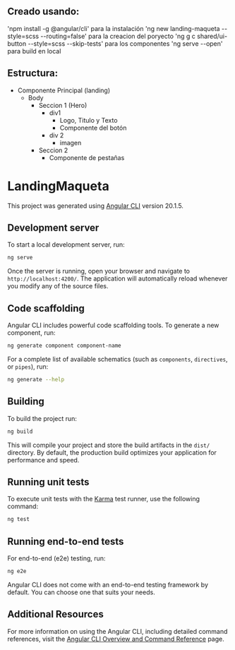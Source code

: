 
## Creado usando:
'npm install -g @angular/cli' para la instalación
'ng new landing-maqueta --style=scss --routing=false' para la creacion del poryecto
'ng g c shared/ui-button --style=scss --skip-tests' para los componentes
'ng serve --open' para build en local

## Estructura:
  - Componente Principal (landing)
      - Body
          - Seccion 1 (Hero)
              - div1
                  - Logo, Titulo y Texto
                  - Componente del botón
              - div 2
                  - imagen
          - Seccion 2
              - Componente de pestañas




# LandingMaqueta

This project was generated using [Angular CLI](https://github.com/angular/angular-cli) version 20.1.5.

## Development server

To start a local development server, run:

```bash
ng serve
```

Once the server is running, open your browser and navigate to `http://localhost:4200/`. The application will automatically reload whenever you modify any of the source files.

## Code scaffolding

Angular CLI includes powerful code scaffolding tools. To generate a new component, run:

```bash
ng generate component component-name
```

For a complete list of available schematics (such as `components`, `directives`, or `pipes`), run:

```bash
ng generate --help
```

## Building

To build the project run:

```bash
ng build
```

This will compile your project and store the build artifacts in the `dist/` directory. By default, the production build optimizes your application for performance and speed.

## Running unit tests

To execute unit tests with the [Karma](https://karma-runner.github.io) test runner, use the following command:

```bash
ng test
```

## Running end-to-end tests

For end-to-end (e2e) testing, run:

```bash
ng e2e
```

Angular CLI does not come with an end-to-end testing framework by default. You can choose one that suits your needs.

## Additional Resources

For more information on using the Angular CLI, including detailed command references, visit the [Angular CLI Overview and Command Reference](https://angular.dev/tools/cli) page.
